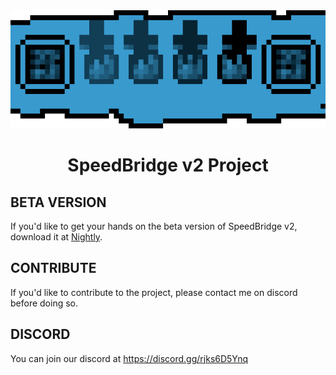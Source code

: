 <div align="center">
  <img src="speedbridge-banner-512-noborder.png" alt="SpeedBridge v2 Banner">
  <h1>SpeedBridge v2 Project</h1>
</div>

## BETA VERSION
If you'd like to get your hands on the beta version of SpeedBridge v2, download it at [Nightly](https://nightly.link/Tofpu/SpeedBridge2/workflows/main/main).

## CONTRIBUTE 
If you'd like to contribute to the project, please contact me on discord before doing so.

## DISCORD
You can join our discord at https://discord.gg/rjks6D5Ynq
